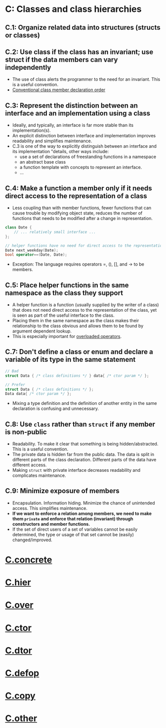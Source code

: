 # C: Classes and class hierarchies
## C.1: Organize related data into structures (structs or classes)
## C.2: Use class if the class has an invariant; use struct if the data members can vary independently
- The use of class alerts the programmer to the need for an invariant. This is a useful convention.
- [Conventional class member declaration order](NL.md#nl16-conventional-class-member-declaration-order)
## C.3: Represent the distinction between an interface and an implementation using a class
- Ideally, and typically, an interface is far more stable than its implementation(s).
- An explicit distinction between interface and implementation improves readability and simplifies maintenance.
- C.3 is one of the way to explicitly distinguish between an interface and its implementation "details, other ways include:
  - use a set of declarations of freestanding functions in a namespace
  - an abstract base class
  - a function template with concepts to represent an interface.
  - ...
## C.4: Make a function a member only if it needs direct access to the representation of a class
- Less coupling than with member functions, fewer functions that can cause trouble by modifying object state, reduces the number of functions that needs to be modified after a change in representation.
```cpp
class Date {
    // ... relatively small interface ...
};

// helper functions have no need for direct access to the representation of a Date
Date next_weekday(Date);
bool operator==(Date, Date);
```
- Exception: The language requires operators =, (), [], and -> to be members.

## C.5: Place helper functions in the same namespace as the class they support
- A helper function is a function (usually supplied by the writer of a class) that does not need direct access to the representation of the class, yet is seen as part of the useful interface to the class.
- Placing them in the same namespace as the class makes their relationship to the class obvious and allows them to be found by argument dependent lookup.
- This is especially important for [overloaded operators](C.over.md#c168-define-overloaded-operators-in-the-namespace-of-their-operands).

## C.7: Don't define a class or enum and declare a variable of its type in the same statement
```cpp
// Bad
struct Data { /* class definitions */ } data{ /* ctor param */ };

// Prefer
struct Data { /* class definitions */ };
Data data{ /* ctor param */ };
```
- Mixing a type definition and the definition of another entity in the same declaration is confusing and unnecessary.

## C.8: Use `class` rather than `struct` if any member is non-public
- Readability. To make it clear that something is being hidden/abstracted. This is a useful convention.
- The private data is hidden far from the public data. The data is split in different parts of the class declaration. Different parts of the data have different access.
- Making `struct` with private interface decreases readability and complicates maintenance.

## C.9: Minimize exposure of members
- Encapsulation. Information hiding. Minimize the chance of unintended access. This simplifies maintenance.
- **If we want to enforce a relation among members, we need to make them `private` and enforce that relation (invariant) through constructors and member functions.**
- If the set of direct users of a set of variables cannot be easily determined, the type or usage of that set cannot be (easily) changed/improved.

# [C.concrete](C.concrete.md)
# [C.hier](C.hier.md)
# [C.over](C.over.md)
# [C.ctor](C.ctor.intro.md)
# [C.dtor](C.dtor.md)
# [C.defop](C.defop.md)
# [C.copy](C.copy.md)
# [C.other](C.other.md)